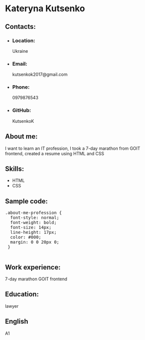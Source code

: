 <html lang="en-US">
<head></head>
<body>
<h1>Kateryna Kutsenko</h1>
<div><h2>Contacts:</h2>
<ul> 
<li><h3>Location:</h3> Ukraine</li>
<li><h3>Email:</h3> kutsenkok2017@gmail.com</li>
<li><h3>Phone:</h3> 0979876543</li>
<li><h3>GitHub:</h3> KutsenkoK</li>
</ul> 
</div>
<div><h2>About me:</h2> 
I want to learn an IT profession, I took a 7-day marathon from GOIT frontend, created a resume using HTML and CSS 
</div>
<div><h2>Skills:</h2> 
<ul>
<li>HTML</li>
<li>CSS</li>
</ul>
</div>
<div><h2>Sample code:</h2>
 <pre>.about-me-profession {
  font-style: normal;
  font-weight: bold;
  font-size: 14px;
  line-height: 17px;
  color: #000;
  margin: 0 0 20px 0;
 }
 </pre>
</div>
<div><h2>Work experience:</h2>
7-day marathon GOIT frontend</div>
<div><h2>Education:</h2> 
lawyer</div>
<div><h2>English</h2> A1</div>
</body>
</html>